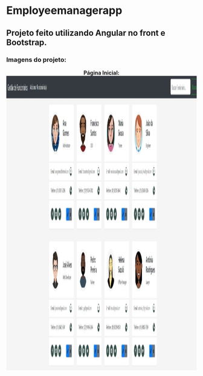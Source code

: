 # Employeemanagerapp

## Projeto feito utilizando Angular no front e Bootstrap.

### Imagens do projeto:

<p align="center">
  <b>Página Inicial:</b><br>
  <font>
    <img src = "https://github.com/fcoiuri/employeemanagerapp/blob/master/src/assets/img/Home_Page.JPG" width = "1200" height =  "778" >
  </font>
  <br><br>
</p>